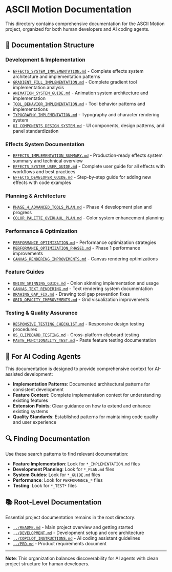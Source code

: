 # ASCII Motion Documentation

This directory contains comprehensive documentation for the ASCII Motion project, organized for both human developers and AI coding agents.

## 📁 **Documentation Structure**

### **Development & Implementation**
- [`EFFECTS_SYSTEM_IMPLEMENTATION.md`](./EFFECTS_SYSTEM_IMPLEMENTATION.md) - Complete effects system architecture and implementation patterns
- [`GRADIENT_FILL_IMPLEMENTATION.md`](./GRADIENT_FILL_IMPLEMENTATION.md) - Complete gradient tool implementation analysis
- [`ANIMATION_SYSTEM_GUIDE.md`](./ANIMATION_SYSTEM_GUIDE.md) - Animation system architecture and implementation
- [`TOOL_BEHAVIOR_IMPLEMENTATION.md`](./TOOL_BEHAVIOR_IMPLEMENTATION.md) - Tool behavior patterns and implementations
- [`TYPOGRAPHY_IMPLEMENTATION.md`](./TYPOGRAPHY_IMPLEMENTATION.md) - Typography and character rendering system
- [`UI_COMPONENTS_DESIGN_SYSTEM.md`](./UI_COMPONENTS_DESIGN_SYSTEM.md) - UI components, design patterns, and panel standardization

### **Effects System Documentation**
- [`EFFECTS_IMPLEMENTATION_SUMMARY.md`](./EFFECTS_IMPLEMENTATION_SUMMARY.md) - Production-ready effects system summary and technical overview
- [`EFFECTS_SYSTEM_USER_GUIDE.md`](./EFFECTS_SYSTEM_USER_GUIDE.md) - Complete user guide for all effects with workflows and best practices
- [`EFFECTS_DEVELOPER_GUIDE.md`](./EFFECTS_DEVELOPER_GUIDE.md) - Step-by-step guide for adding new effects with code examples

### **Planning & Architecture**
- [`PHASE_4_ADVANCED_TOOLS_PLAN.md`](./PHASE_4_ADVANCED_TOOLS_PLAN.md) - Phase 4 development plan and progress
- [`COLOR_PALETTE_OVERHAUL_PLAN.md`](./COLOR_PALETTE_OVERHAUL_PLAN.md) - Color system enhancement planning

### **Performance & Optimization**
- [`PERFORMANCE_OPTIMIZATION.md`](./PERFORMANCE_OPTIMIZATION.md) - Performance optimization strategies
- [`PERFORMANCE_OPTIMIZATION_PHASE1.md`](./PERFORMANCE_OPTIMIZATION_PHASE1.md) - Phase 1 performance improvements
- [`CANVAS_RENDERING_IMPROVEMENTS.md`](./CANVAS_RENDERING_IMPROVEMENTS.md) - Canvas rendering optimizations

### **Feature Guides**
- [`ONION_SKINNING_GUIDE.md`](./ONION_SKINNING_GUIDE.md) - Onion skinning implementation and usage
- [`CANVAS_TEXT_RENDERING.md`](./CANVAS_TEXT_RENDERING.md) - Text rendering system documentation
- [`DRAWING_GAP_FIX.md`](./DRAWING_GAP_FIX.md) - Drawing tool gap prevention fixes
- [`GRID_OPACITY_IMPROVEMENTS.md`](./GRID_OPACITY_IMPROVEMENTS.md) - Grid visualization improvements

### **Testing & Quality Assurance**
- [`RESPONSIVE_TESTING_CHECKLIST.md`](./RESPONSIVE_TESTING_CHECKLIST.md) - Responsive design testing procedures
- [`OS_CLIPBOARD_TESTING.md`](./OS_CLIPBOARD_TESTING.md) - Cross-platform clipboard testing
- [`PASTE_FUNCTIONALITY_TEST.md`](./PASTE_FUNCTIONALITY_TEST.md) - Paste feature testing documentation

## 🤖 **For AI Coding Agents**

This documentation is designed to provide comprehensive context for AI-assisted development:

- **Implementation Patterns**: Documented architectural patterns for consistent development
- **Feature Context**: Complete implementation context for understanding existing features
- **Extension Points**: Clear guidance on how to extend and enhance existing systems
- **Quality Standards**: Established patterns for maintaining code quality and user experience

## 🔍 **Finding Documentation**

Use these search patterns to find relevant documentation:
- **Feature Implementation**: Look for `*_IMPLEMENTATION.md` files
- **Development Planning**: Look for `*_PLAN.md` files  
- **System Guides**: Look for `*_GUIDE.md` files
- **Performance**: Look for `PERFORMANCE_*` files
- **Testing**: Look for `*_TEST*` files

## 📚 **Root-Level Documentation**

Essential project documentation remains in the root directory:
- [`../README.md`](../README.md) - Main project overview and getting started
- [`../DEVELOPMENT.md`](../DEVELOPMENT.md) - Development setup and core architecture
- [`../COPILOT_INSTRUCTIONS.md`](../COPILOT_INSTRUCTIONS.md) - AI coding assistant guidelines
- [`../PRD.md`](../PRD.md) - Product requirements document

---

**Note**: This organization balances discoverability for AI agents with clean project structure for human developers.